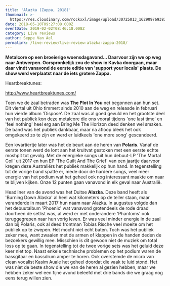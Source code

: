 ```yaml
---
title: 'Alazka (Zappa, 2018)'
thumbnail: >-
  https://res.cloudinary.com/rockxxl/image/upload/30725013_1629097693838052_3849223983294760002_n.jpg
date: 2018-05-10T09:27:08.000Z
eventDate: 2019-02-02T08:46:18.008Z
category: Live reviews
author: Seppe Van Ael
permalink: /live-review/live-review-alazka-zappa-2018/
---
```

**Metalcore op een broeierige woensdagavond… Daarvoor zijn we op weg naar Antwerpen. Oorspronkelijk zou de show in Kavka doorgaan, maar daar vindt vanavond de eerste editie van 'support your locals' plaats. De show werd verplaatst naar de iets grotere Zappa.**

Heartbreaktunes:

http://www.heartbreaktunes.com/

Toen we de zaal betraden was **The Plot In You** net begonnen aan hun set. Dit viertal uit Ohio timmert sinds 2010 aan de weg en releasde in februari hun vierde album 'Dispose'. De zaal was al goed gevuld en het grootste deel van het publiek kon deze metalcore die ons vooral tijdens 'one last time' en 'feel nothing' heel erg aan Bring Me The Horizon deed denken wel smaken. De band was het publiek dankbaar, maar na afloop bleek het ook omgekeerd zo te zijn en werd er luidkeels 'one more song' gescandeerd.

Een kwartiertje later was het de beurt aan de heren van **Polaris**. Vanaf de eerste tonen werd de lont aan het kruitvat gestoken met een eerste echte moshpit tot gevolg. Met de energieke songs uit hun debuut-LP 'The Mortal Coil' uit 2017 en hun EP 'The Guilt And The Grief' van een jaartje daarvoor kregen deze Australiërs het publiek makkelijk op hun hand. In tegenstelling tot de vorige band spatte er, mede door de hardere songs, veel meer energie van het podium wat het geheel ook nog interessant maakte om naar te blijven kijken. Onze 12 punten gaan vanavond in elk geval naar Australië.

Headliner van de avond was het Duitse **Alazka**. Deze band heeft als 'Burning Down Alaska' al heel wat kilometers op de teller staan, maar veranderde in maart 2017 hun naam naar Alazka. In augustus volgde dan het debuutalbum 'Phoenix' wat vanavond grotendeels de rode draad doorheen de setlist was, al werd er met onderandere 'Phantoms' ook teruggegrepen naar hun vorig leven. Er was veel minder energie in de zaal dan bij Polaris, ook al deed frontman Tobias Rische veel moeite om het publiek op te zwepen. Het mocht niet echt baten. Toch was het publiek zeker mee, want zwaaien met de armen of klappen in de handen deden de bezoekers gewillig mee. Misschien is dit gewoon niet de muziek om total loss op te gaan. In tegenstelling tot de twee vorige sets was het geluid deze keer niet top. Naast enkele technische problemen op het podium waren de bassgitaar en bassdrum amper te horen. Ook overstemde de micro van clean vocalist Kasim Auale het geheel doordat die vaak te luid stond. Het was niet de beste show die we van de heren al gezien hebben, maar we hebben zeker wel een fijne avond beleefd met drie bands die we graag nog eens terug willen zien.
